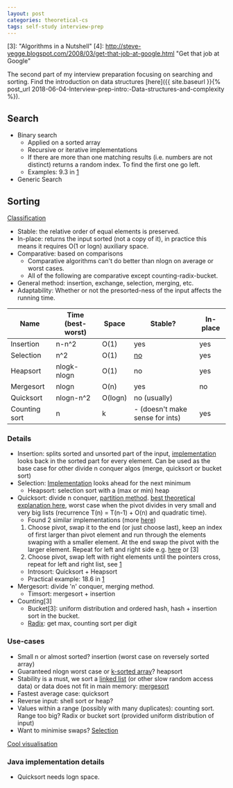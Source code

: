 ```yaml
---
layout: post
categories: theoretical-cs
tags: self-study interview-prep
---
```

[1]: https://www.amazon.com/Cracking-Coding-Interview-Programming-Questions/dp/098478280X "Cracking the coding interview (5th edition)"
[2]: https://www.amazon.com/Elements-Programming-Interviews-Java-Insiders/dp/1517671272/ref=pd_sim_14_3?_encoding=UTF8&pd_rd_i=1517671272&pd_rd_r=XEQKDVEBYF5DAWEC6B7W&pd_rd_w=8RwvQ&pd_rd_wg=L59s8&psc=1&refRID=XEQKDVEBYF5DAWEC6B7W&dpID=51EjkypFE0L&preST=_SY291_BO1,204,203,200_QL40_&dpSrc=detail "Elements of Programming Interviews (in Java)"
[3]: "Algorithms in a Nutshell"
[4]: http://steve-yegge.blogspot.com/2008/03/get-that-job-at-google.html "Get that job at Google"

The second part of my interview preparation focusing on searching and sorting. Find the introduction on data structures [here]({{ site.baseurl }}{% post_url 2018-06-04-Interview-prep-intro:-Data-structures-and-complexity %}).


## Search
+ Binary search
  + Applied on a sorted array
  + Recursive or iterative implementations
  + If there are more than one matching results (i.e. numbers are not distinct) returns a random index. To find the first one go left.
  + Examples: 9.3 in [1]
+ Generic Search


## Sorting
[Classification](https://en.wikipedia.org/wiki/Sorting_algorithm#Classification)
- Stable: the relative order of equal elements is preserved.
- In-place: returns the input sorted (not a copy of it), in practice this means it requires O(1 or logn) auxiliary space.
- Comparative: based on comparisons
  - Comparative algorithms can't do better than nlogn on average or worst cases.
  - All of the following are comparative except counting-radix-bucket.
- General method: insertion, exchange, selection, merging, etc.
- Adaptability: Whether or not the presorted-ness of the input affects the running time.

| Name | Time (best-worst) | Space | Stable? | In-place |
|---|-|-|-|-|
| Insertion | n-n^2 | O(1) | yes | yes |
| Selection | n^2 | O(1) | [no](https://stackoverflow.com/questions/20761396/why-selection-sort-can-be-stable-or-unstable) | yes |
| Heapsort | nlogk-nlogn | O(1) | no | yes |
| Mergesort | nlogn | O(n) | yes | no |
| Quicksort | nlogn-n^2 | O(logn) | no (usually) |  
| Counting sort | n | k | - (doesn't make sense for ints)| yes |  


### Details
- Insertion: splits sorted and unsorted part of the input, [implementation](https://www.geeksforgeeks.org/insertion-sort/) looks back in the sorted part for every element. Can be used as the base case for other divide n conquer algos (merge, quicksort or bucket sort)
- Selection: [Implementation](https://www.geeksforgeeks.org/selection-sort/) looks ahead for the next minimum
  - Heapsort: selection sort with a (max or min) heap
- Quicksort: divide n conquer, [partition method](https://en.wikipedia.org/wiki/Sorting_algorithm#Comparison_of_algorithms). [best theoretical explanation here](https://www.youtube.com/watch?v=ZHVk2blR45Q), worst case when the pivot divides in very small and very big lists (recurrence T(n) = T(n-1) + O(n) and quadratic time).
  - Found 2 similar implementations (more [here](https://en.wikibooks.org/wiki/Algorithm_Implementation/Sorting/Quicksort))
  1. Choose pivot, swap it to the end (or just choose last), keep an index of first larger than pivot element and run through the elements swaping with a smaller element. At the end swap the pivot with the larger element. Repeat for left and right side e.g. [here](https://www.youtube.com/watch?v=ZHVk2blR45Q) or [3]
  2. Choose pivot, swap left with right elements until the pointers cross, repeat for left and right list, see [1]
  - Introsort: Quicksort + Heapsort
  - Practical example: 18.6 in [1]
- Mergesort: divide 'n' conquer, merging method.
  - Timsort: mergesort + insertion
- Counting[3]
  - Bucket[3]: uniform distribution and ordered hash, hash + insertion sort in the bucket.
  - [Radix](https://www.geeksforgeeks.org/radix-sort/): get max, counting sort per digit


### Use-cases
- Small n or almost sorted? insertion (worst case on reversely sorted array)
- Guaranteed nlogn worst case or [k-sorted array](https://www.geeksforgeeks.org/nearly-sorted-algorithm/)? heapsort
- Stability is a must, we sort a [linked list](https://www.geeksforgeeks.org/merge-sort-for-linked-list/) (or other slow random access data) or data does not fit in main memory: [mergesort](https://www.toptal.com/developers/sorting-algorithms/merge-sort)
- Fastest average case: quicksort
- Reverse input: shell sort or heap?
- Values within a range (possibly with many duplicates): counting sort. Range too big? Radix or bucket sort (provided uniform distribution of input)
- Want to minimise swaps? [Selection](https://www.toptal.com/developers/sorting-algorithms/selection-sort)

[Cool visualisation](https://www.toptal.com/developers/sorting-algorithms)


### Java implementation details
- Quicksort needs logn space.

